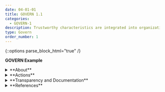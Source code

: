 ```yaml
---
date: 04-01-01
title: GOVERN 1.1
categories:
  - GOVERN-1
description: Trustworthy characteristics are integrated into organizational policies, processes, and procedures.
type: Govern
order_number: 1
---
```

{::options parse_block_html="true" /}

**GOVERN Example**
<details>
<summary markdown="span">**About**</summary>
<br>
Connecting policies, processes, and procedures and procedures to trustworthy characteristics can provide a roadmap for organizations looking to enhance internal practices and improve organizational accountability. Integrating trustworthy characteristics from the outset may also help ease organizational resources, by enabling AI actors to develop approaches for considering risk factors early rather than playing catch-up.

</details>

<details>
<summary markdown="span">**Actions**</summary>
<br>
Establish and maintain formal AI risk management policies that address AI system trustworthy characteristics throughout the system’s lifecycle. Organizational policies should:
* Establish AI risk management policies that broadly align to AI system trustworthy characteristics.
* Define key terms and concepts related to AI systems and the scope of their intended use.
* Address the use of sensitive or otherwise risky data.
* Outline and document risk mapping and measurement processes and standards.
* Verify that formal AI risk management policies align to existing legal standards, and industry best practices and norms.
* Verify that formal AI risk management policies include currently deployed and third-party AI systems.
* Detail standards for experimental design, data quality, and model training.
* Detail model testing and validation processes.
* Detail and test incident response plans.

</details>

<details>
<summary markdown="span">**Transparency and Documentation**</summary>
<br>
Column G goes here.

</details>

<details>
<summary markdown="span">**References**</summary>
<br>
Off. Comptroller Currency, Comptroller’s Handbook: Model Risk Management (Aug. 2021). [URL](https://www.occ.gov/publications-and-resources/publications/comptrollers-handbook/files/model-risk-management/index-model-risk-management.html)

GAO, “Artificial Intelligence: An Accountability Framework for Federal Agencies and Other Entities,” GAO@100 (GAO-21-519SP), June 2021. [URL](https://www.gao.gov/assets/gao-21-519sp.pdf)

NIST, "U.S. Leadership in AI: A Plan for Federal Engagement in Developing Technical Standards and Related Tools". [URL](https://www.nist.gov/system/files/documents/2019/08/10/ai_standards_fedengagement_plan_9aug2019.pdf)

</details>
